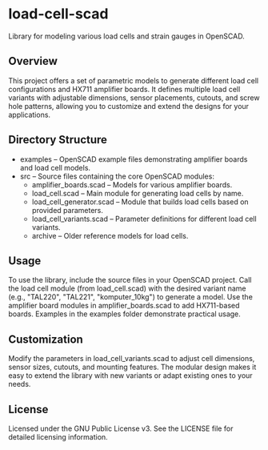 # load-cell-scad

Library for modeling various load cells and strain gauges in OpenSCAD.

## Overview

This project offers a set of parametric models to generate different load cell configurations and HX711 amplifier boards. It defines multiple load cell variants with adjustable dimensions, sensor placements, cutouts, and screw hole patterns, allowing you to customize and extend the designs for your applications.

## Directory Structure

- examples – OpenSCAD example files demonstrating amplifier boards and load cell models.
- src – Source files containing the core OpenSCAD modules:
  - amplifier_boards.scad – Models for various amplifier boards.
  - load_cell.scad – Main module for generating load cells by name.
  - load_cell_generator.scad – Module that builds load cells based on provided parameters.
  - load_cell_variants.scad – Parameter definitions for different load cell variants.
  - archive – Older reference models for load cells.

## Usage

To use the library, include the source files in your OpenSCAD project. Call the load cell module (from load_cell.scad) with the desired variant name (e.g., "TAL220", "TAL221", "komputer_10kg") to generate a model. Use the amplifier board modules in amplifier_boards.scad to add HX711-based boards. Examples in the examples folder demonstrate practical usage.

## Customization

Modify the parameters in load_cell_variants.scad to adjust cell dimensions, sensor sizes, cutouts, and mounting features. The modular design makes it easy to extend the library with new variants or adapt existing ones to your needs.

## License

Licensed under the GNU Public License v3. See the LICENSE file for detailed licensing information.
